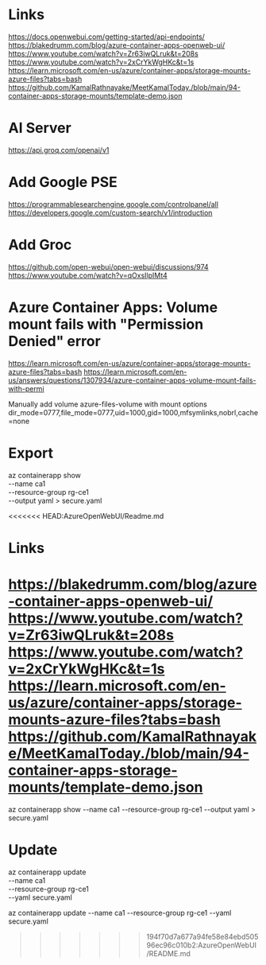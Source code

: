 # Links
https://docs.openwebui.com/getting-started/api-endpoints/
https://blakedrumm.com/blog/azure-container-apps-openweb-ui/
https://www.youtube.com/watch?v=Zr63iwQLruk&t=208s
https://www.youtube.com/watch?v=2xCrYkWgHKc&t=1s
https://learn.microsoft.com/en-us/azure/container-apps/storage-mounts-azure-files?tabs=bash
https://github.com/KamalRathnayake/MeetKamalToday./blob/main/94-container-apps-storage-mounts/template-demo.json

# AI Server
https://api.groq.com/openai/v1

# Add Google PSE
https://programmablesearchengine.google.com/controlpanel/all
https://developers.google.com/custom-search/v1/introduction

# Add Groc
https://github.com/open-webui/open-webui/discussions/974
https://www.youtube.com/watch?v=qOxsIlpIMt4

# Azure Container Apps: Volume mount fails with "Permission Denied" error
https://learn.microsoft.com/en-us/azure/container-apps/storage-mounts-azure-files?tabs=bash
https://learn.microsoft.com/en-us/answers/questions/1307934/azure-container-apps-volume-mount-fails-with-permi

Manually add volume azure-files-volume with mount options
dir_mode=0777,file_mode=0777,uid=1000,gid=1000,mfsymlinks,nobrl,cache=none

# Export
az containerapp show \
    --name ca1 \
    --resource-group rg-ce1 \
    --output yaml > secure.yaml

<<<<<<< HEAD:AzureOpenWebUI/Readme.md
# Links
https://blakedrumm.com/blog/azure-container-apps-openweb-ui/
https://www.youtube.com/watch?v=Zr63iwQLruk&t=208s
https://www.youtube.com/watch?v=2xCrYkWgHKc&t=1s
https://learn.microsoft.com/en-us/azure/container-apps/storage-mounts-azure-files?tabs=bash
https://github.com/KamalRathnayake/MeetKamalToday./blob/main/94-container-apps-storage-mounts/template-demo.json
=======
az containerapp show --name ca1 --resource-group rg-ce1 --output yaml > secure.yaml

# Update
az containerapp update \
    --name ca1 \
    --resource-group rg-ce1 \
    --yaml secure.yaml

az containerapp update --name ca1 --resource-group rg-ce1 --yaml secure.yaml



>>>>>>> 194f70d7a677a94fe58e84ebd50596ec96c010b2:AzureOpenWebUI/README.md
